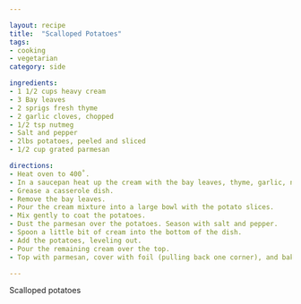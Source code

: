 ```yaml
---

layout: recipe
title:  "Scalloped Potatoes"
tags: 
- cooking
- vegetarian
category: side

ingredients:
- 1 1/2 cups heavy cream
- 3 Bay leaves
- 2 sprigs fresh thyme
- 2 garlic cloves, chopped
- 1/2 tsp nutmeg
- Salt and pepper
- 2lbs potatoes, peeled and sliced
- 1/2 cup grated parmesan

directions:
- Heat oven to 400˚. 
- In a saucepan heat up the cream with the bay leaves, thyme, garlic, nutmeg, salt, and pepper. 
- Grease a casserole dish. 
- Remove the bay leaves. 
- Pour the cream mixture into a large bowl with the potato slices. 
- Mix gently to coat the potatoes. 
- Dust the parmesan over the potatoes. Season with salt and pepper. 
- Spoon a little bit of cream into the bottom of the dish. 
- Add the potatoes, leveling out. 
- Pour the remaining cream over the top. 
- Top with parmesan, cover with foil (pulling back one corner), and bake for 40 minutes.

---
```


Scalloped potatoes